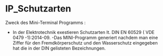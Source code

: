 # IP_Schutzarten
Zweck des Mini-Terminal Programms :
- In der Elektrotechnik exestieren Schutzarten lt. DIN EN 60529 ( VDE 0479 -1):2014-09.
-Das MINI-Programm generiert nachdem man eine Ziffer für den Fremdkörperschutz und den Wasserschutz eingegeben hat die in der DIN gelisteten Bezeichnungen. 
